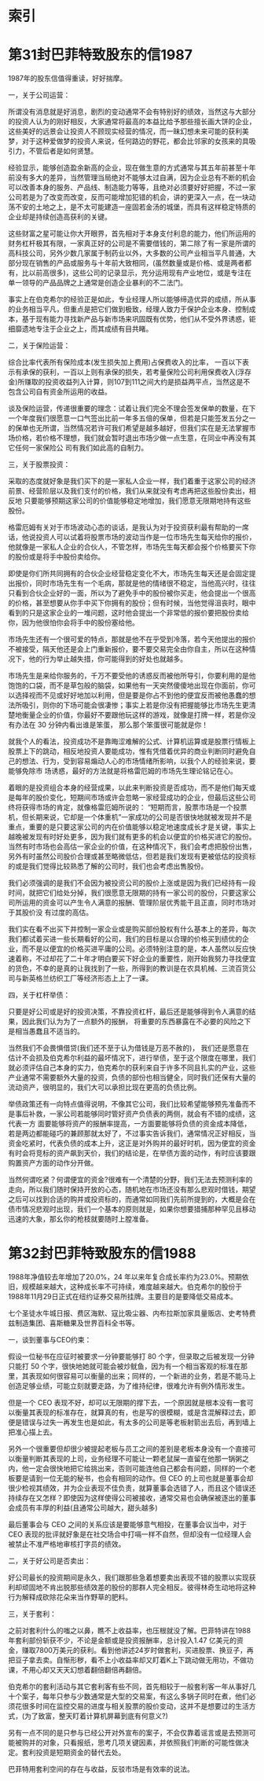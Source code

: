 # 索引

# 第31封巴菲特致股东的信1987

1987年的股东信值得重读，好好揣摩。

一，关于公司运营：

所谓没有消息就是好消息，剧烈的变动通常不会有特别好的绩效，当然这与大部分的投资人认为的刚好相反，大家通常将最高的本益比给予那些擅长画大饼的企业，这些美好的远景会让投资人不顾现实经营的情况，而一昧幻想未来可能的获利美梦，对于这种爱做梦的投资人来说，任何路边的野花，都会比邻家的女孩来的具吸引力，不管后者是如何贤慧。

经验显示，能够创造盈余新高的企业，现在做生意的方式通常与其五年前甚至十年前没有多大的差异，当然管理当局绝对不能够太过自满，因为企业总有不断的机会可以改善本身的服务、产品线、制造能力等等，且绝对必须要好好把握，不过一家公司若是为了改变而改变，反而可能增加犯错的机会，讲的更深入一点，在一块动荡不安的土地之上，是不太可能建造一座固若金汤的城堡，而具有这样稳定特质的企业却是持续创造高获利的关键。

这些财富之星可能让你大开眼界，首先相对于本身支付利息的能力，他们所运用的财务杠杆极其有限，一家真正好的公司是不需要借钱的，第二除了有一家是所谓的高科技公司，另外少数几家属于制药业以外，大多数的公司产业相当平凡普通，大部分现在销售的产品或服务与十年前大致相同，(虽然数量或是价格、或是两者都有，比以前高很多)，这些公司的记录显示，充分运用现有产业地位，或是专注在单一领导的产品品牌之上通常是创造企业暴利的不二法门。

事实上在伯克希尔的经验正是如此，专业经理人所以能够缔造优异的成绩，所从事的业务相当平凡，但重点是把它们做到极致，经理人致力于保护企业本身、控制成本，基于现有能力寻找新产品与新市场来巩固既有优势，他们从不受外界诱惑，钜细靡遗地专注于企业之上，而其成绩有目共睹。

二，关于保险运营：

综合比率代表所有保险成本(发生损失加上费用)占保费收入的比率， 一百以下表示有承保的获利，一百以上则有承保的损失，若考量保险公司利用保费收入(浮存金)所赚取的投资收益列入计算，则107到111之间大约是损益两平点，当然这是不包含公司自有资金所运用的收益。

谈及保险运营，传递很重要的理念：试着让我们完全不理会签发保单的数量，在下一个年度我们很愿意一口气签出比前一年多五倍的保单，但若是只能签发五分之一的保单也无所谓，当然情况若许可我们希望是越多越好，但我们实在是无法掌握市场价格，若价格不理想，我们就会暂时退出市场少做一点生意，在同业中再没有其它任何一家保险公
司有我们如此高的自制力。

三，关于股票投资：

采取的态度就好象是我们买下的是一家私人企业一样，我们着重于这家公司的经济前景、经营阶层以及我们支付的价格，我们从来就没有考虑再把这些股份卖出，相反地
只要能够预期这家公司的价值能够稳定地增加，我们愿意无限期地持有这些股份。

格雷厄姆有关对于市场波动心态的谈话，是我认为对于投资获利最有帮助的一席话，他说投资人可以试着将股票市场的波动当作是一位市场先生每天给你的报价，他就像是一家私人企业的合伙人，不管怎样，市场先生每天都会报个价格要买下你的股份或是将手中股份卖给你。

即使是你们所共同拥有的合伙企业经营稳定变化不大，市场先生每天还是会固定提出报价，同时市场先生有一个毛病，那就是他的情绪很不稳定，当他高兴时，往往只看到合伙企业好的一面，所以为了避免手中的股份被你买走，他会提出一个很高的价格，甚至想要从你手中买下你拥有的股份；但有时候，当他觉得沮丧时，眼中看到的只是这家企业的一堆问题，这时他会提出一个非常低的报价要把股份卖给你，因为他很怕你会将手中的股份塞给他。

市场先生还有一个很可爱的特点，那就是他不在乎受到冷落，若今天他提出的报价不被接受，隔天他还是会上门重新报价，要不要交易完全由你自主，所以在这种情况下，他的行为举止越失措，你可能得到的好处也就越多。

市场先生是来给你服务的，千万不要受他的诱惑反而被他所导引，你要利用的是他饱饱的口袋，而不是草包般的脑袋，如果他有一天突然傻傻地出现在你面前，你可以选择视而不见或好好地加以利用，但是要是你占不到他的便宜反而被他愚蠢的想法所吸引，则你的下场可能会很凄惨；事实上若是你没有把握能够比市场先生更清楚地衡量企业的价值，你最好不要跟他玩这样的游戏，就像是打牌一样，若是你没有办法在 30 分钟内看出谁是笨蛋， 那么那个笨蛋很可能就是你！

就我个人的看法，投资成功不是靠晦涩难解的公式、计算机运算或是股票行情板上股票上下的跳动，相反地投资人要能成功，惟有凭借着优异的商业判断同时避免自己的想法、行为，受到容易煽动人心的市场情绪所影响，以我个人的经验来说，要能够免除市
场诱惑，最好的方法就是将格雷厄姆的市场先生理论铭记在心。

着眼的是投资组合本身的经营成果，以此来判断投资是否成功，而不是他们每天或是每年的股价变化，短期间市场或许会忽略一家经营成功的企业，但最后这些公司终将获得市场的肯定，就像格雷厄姆所说的： “短期而言，股票市场是一个投票机，但长期来说，它却是一个体重机”一家成功的公司是否很快地就被发现并不是重点，重要的是只要这家公司的内在价值能够以稳定地速度成长才是关键，事实上越晚被发现有时好处更多，因为我们就有更多的机会以便宜的价格买进它的股份。当然有时市场也会高估一家企业的价值，在这种情况下，我们会考虑把股份出售，另外有时虽然公司股价合理或甚至略微低估，但若是我们发现有更被低估的投资标的或是我们觉得比较熟悉了解的公司时，我们也会考虑出售股份。

我们必须强调的是我们不会因为被投资公司的股价上涨或是因为我们已经持有一段时间，就把它们给处分掉，我们很愿意无限期的持有一家公司的股份，只要这家公司所运用的资金可以产生令人满意的报酬、管理阶层优秀能干且正直，同时市场对于其股价没
有过度的高估。

我们实在看不出买下并控制一家企业或是购买部份股权有什么基本上的差异，每次我们都试着买进一些长期看好的公司，我们的目标是以合理的价格买到绩优的企业，而不是以便宜的价格买进平庸的公司。必须特别注意的是，本人虽然以反应快速着称，不过却花了二十年才明白要买下好企业的重要性，刚开始我努力寻找便宜的货色，不幸的是真的让我找到了一些，所得到的教训是在农具机械、三流百货公司与新英格兰纺织工厂等经济形态上上了一课。

四，关于杠杆举债：

只要是好公司或是好的投资决策，不靠投资杠杆，最后还是能够得到令人满意的结果，因此我们认为为了一点额外的报酬， 将重要的东西暴露在不必要的风险之下是相当愚蠢且不适当的。

当然我们不会畏惧借贷(我们还不至于认为借钱是万恶不赦的)， 我们还是愿意在估计不会损及伯克希尔利益的最坏情况下，进行举债，至于这个限度在哪里，我们就必须评估自己本身的实力，伯克希尔的获利来自于许多不同且扎实的产业，这些产业通常不需要额外大量的投资，负债的部份也相当健全，同时我们还保有大量的流动资产，很明显的，我们大可以承担比现在更高的负债比例。

举债政策还有一向特点值得说明，不像其它公司，我们比较希望能够预先准备而不是事后补救，一家公司若能够同时管好资产负债表的两侧，就会有不错的成绩，这代表一方
面要能够将资产的报酬率提高，一方面要能够将负债的资金成本降低，若是两边都能碰巧的兼顾那就太好了，不过事实告诉我们，通常情况正好相反，当资金吃紧时，代表负债的成本上升，这正是对外购并的最好时机，因为便宜的资金有时会将竞标的资产飙到天价，我们的结论是，在举债方面的动作，有时应该要跟购置资产方面的动作分开做。

当然何谓吃紧？何谓便宜的资金?很难有一个清楚的分野，我们无法去预测利率的走向，所以我们随时保持开放的心态，随机地在市场还没有那么悲观时借钱，期望之后可以找到合适的购并或投资标的，而通常如同我们先前所提到的，大概是会在债市情况悲观时出现，我们一个基本的原则就是，如果你想要猎捕那种罕见且移动迅速的大象，那幺你的枪枝就要随时上膛准备。

# 第32封巴菲特致股东的信1988

1988年净值较去年增加了20.0%，24 年以来年复合成长率约为23.0%。预期依旧，规模越来越大，这种成长率不可持续，难度越来越大。伯克希尔的股份于1988年11月29日正式在纽约证券交易所挂牌。主要目的是要降低交易成本。

七个圣徒水牛城日报、费区海默、寇比吸尘器、内布拉斯加家具量贩店、史考特费兹制造集团、喜斯糖果及世界百科全书等。

一，谈到董事与CEO约束：

假设一位秘书在应征时被要求一分钟要能够打 80 个字，但录取之后被发现一分钟只能打 50 个字，很快地她就可能会被炒鱿鱼，因为有一个相当客观的标准在那里，其表现如何很容易可以衡量的出来；同样的，一个新进的业务，若是不能马上创造足够业绩，可能立刻就要走路，为了维持纪律，很难允许有例外情形发生。

但是一个 CEO 表现不好，却可以无限期的撑下去，一个原因就是根本没有一套可以衡量其表现的标准存在，就算真的有，也是写的很模糊，或是含混解释过去，即便是错误与过失一再发生也是如此，有太多的公司是等老板射箭出去后，再到墙上把准心描上去。

另外一个很重要但却很少被提起老板与员工之间的差别是老板本身没有一个直接可以衡量判断其表现的上司，业务经理不可能让一颗老鼠屎一直留在他那一锅粥之内，他一定会很快地把它给挑出来，否则可能连他自己都会有问题，同样的一个老板要是请到一位无能的秘书，也会有相同的动作。但 CEO 的上司也就是董事会却很少检视其绩效，并为企业表现不佳负责，就算董事会选错了人，而且这个错误还持续存在又怎样？即使因为这样使得公司被接收，通常交易也会确保被逐出的董事会成员有丰厚的利益(且通常公司越大，甜头越多)

最后董事会与 CEO 之间的关系应该是要能够意气相投，在董事会议当中，对于 CEO 表现的批评就好象是在社交场合中打嗝一样不自然，但却没有一位经理人会被禁止不准严格地审核打字员的绩效。

二，关于好公司是否卖出：

好公司最长的投资期间是永久，我们跟那些急着想要卖出表现不错的股票以实现获利却顽固地不肯出脱那些绩效差的股份的那群人完全相反。彼得林奇生动地将这种行为解释成砍除花朵来当作野草的肥料。

三，关于套利：

之前对套利什么的嗤之以鼻，瞧不上收益率，也压根就没了解。巴菲特讲在1988年套利部份斩获不少，不论是金额或是投资报酬率，总计投入1.47 亿美元的资金，赚取7800万美元的获利。看到他讲述24岁时做套利，买进股票、换豆子，再把豆子拿去卖。自惭形秽，看不上小收益率却又盯着K上下跳动做无用功，不做功课，不用心却又天天幻想着翻倍翻倍再翻倍。

伯克希尔的套利活动与其它套利客有些不同，首先相较于一般套利客一年从事好几十个案子，每年只参与少数通常是大型的交易案，有这么多锅子同时在煮，他们必须花很多时间在监控交易的进度与相关股票的股价变动，这并不是想要过的生活方式，(为了致富，整天盯着计算机屏幕到底有何意义?)

另有一点不同的是只参与已经公开对外宣布的案子，不会仅靠着谣言或是去预测可能被购并的对象，只看报纸，思考几项关键因素，并依照我们判断的可能性做决定。套利投资是短期资金的替代去处。

巴菲特用套利空间的存在与收益，反驳市场是有效率的说法。
